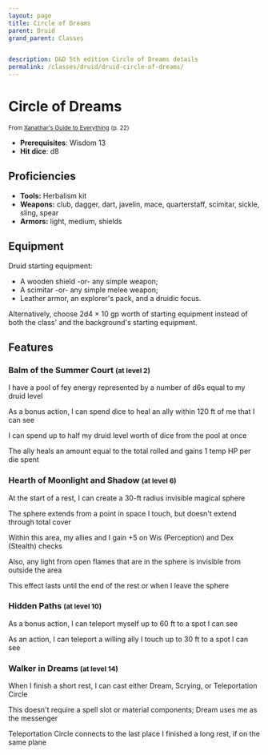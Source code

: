 ```yaml
---
layout: page
title: Circle of Dreams
parent: Druid
grand_parent: Classes


description: D&D 5th edition Circle of Dreams details
permalink: /classes/druid/druid-circle-of-dreams/
---
```


# Circle of Dreams

<small>From <a target="_blank" href="https://dnd.wizards.com/products/tabletop-games/rpg-products/xanathars-guide-everything">Xanathar's Guide to Everything</a> (p. 22)</small>
- **Prerequisites**: Wisdom 13
- **Hit dice**: d8

## Proficiencies

- **Tools:** Herbalism kit
- **Weapons:** club, dagger, dart, javelin, mace, quarterstaff, scimitar, sickle, sling, spear
- **Armors:** light, medium, shields

## Equipment


Druid starting equipment:

- A wooden shield -or- any simple weapon;
- A scimitar -or- any simple melee weapon;
- Leather armor, an explorer's pack, and a druidic focus.

Alternatively, choose 2d4 × 10 gp worth of starting equipment instead of both the class' and the background's starting equipment.


## Features

### Balm of the Summer Court <small>(at level 2)</small>


I have a pool of fey energy represented by a number of d6s equal to my druid level

As a bonus action, I can spend dice to heal an ally within 120 ft of me that I can see

I can spend up to half my druid level worth of dice from the pool at once

The ally heals an amount equal to the total rolled and gains 1 temp HP per die spent



### Hearth of Moonlight and Shadow <small>(at level 6)</small>


At the start of a rest, I can create a 30-ft radius invisible magical sphere

The sphere extends from a point in space I touch, but doesn't extend through total cover

Within this area, my allies and I gain +5 on Wis (Perception) and Dex (Stealth) checks

Also, any light from open flames that are in the sphere is invisible from outside the area

This effect lasts until the end of the rest or when I leave the sphere



### Hidden Paths <small>(at level 10)</small>


As a bonus action, I can teleport myself up to 60 ft to a spot I can see

As an action, I can teleport a willing ally I touch up to 30 ft to a spot I can see



### Walker in Dreams <small>(at level 14)</small>


When I finish a short rest, I can cast either Dream, Scrying, or Teleportation Circle

This doesn't require a spell slot or material components; Dream uses me as the messenger

Teleportation Circle connects to the last place I finished a long rest, if on the same plane


